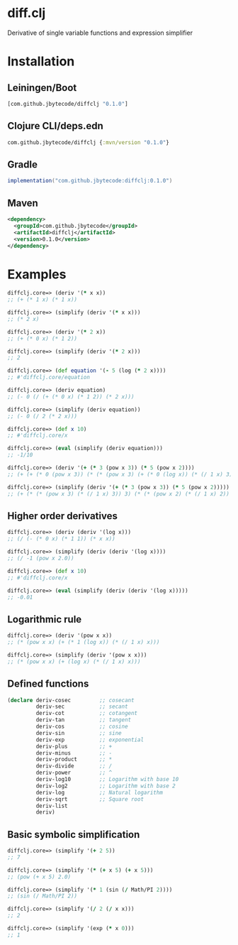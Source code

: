 # diff.clj
Derivative of single variable functions and expression simplifier

# Installation

## Leiningen/Boot

```clojure
[com.github.jbytecode/diffclj "0.1.0"]
```

## Clojure CLI/deps.edn

```clojure
com.github.jbytecode/diffclj {:mvn/version "0.1.0"}
```

## Gradle 

```gradle
implementation("com.github.jbytecode:diffclj:0.1.0")
```

## Maven

```XML
<dependency>
  <groupId>com.github.jbytecode</groupId>
  <artifactId>diffclj</artifactId>
  <version>0.1.0</version>
</dependency>
```

# Examples

```clojure
diffclj.core=> (deriv '(* x x))
;; (+ (* 1 x) (* 1 x))

diffclj.core=> (simplify (deriv '(* x x)))
;; (* 2 x)
```

```clojure
diffclj.core=> (deriv '(* 2 x))
;; (+ (* 0 x) (* 1 2))

diffclj.core=> (simplify (deriv '(* 2 x)))
;; 2
```

```clojure
diffclj.core=> (def equation '(- 5 (log (* 2 x))))
;; #'diffclj.core/equation

diffclj.core=> (deriv equation)
;; (- 0 (/ (+ (* 0 x) (* 1 2)) (* 2 x)))

diffclj.core=> (simplify (deriv equation))
;; (- 0 (/ 2 (* 2 x)))

diffclj.core=> (def x 10)
;; #'diffclj.core/x

diffclj.core=> (eval (simplify (deriv equation)))
;; -1/10
```

```clojure
diffclj.core=> (deriv '(+ (* 3 (pow x 3)) (* 5 (pow x 2))))
;; (+ (+ (* 0 (pow x 3)) (* (* (pow x 3) (+ (* 0 (log x)) (* (/ 1 x) 3))) 3)) (+ (* 0 (pow x 2)) (* (* (pow x 2) (+ (* 0 (log x)) (* (/ 1 x) 2))) 5)))

diffclj.core=> (simplify (deriv '(+ (* 3 (pow x 3)) (* 5 (pow x 2)))))
;; (+ (* (* (pow x 3) (* (/ 1 x) 3)) 3) (* (* (pow x 2) (* (/ 1 x) 2)) 5))
```

## Higher order derivatives

```clojure
diffclj.core=> (deriv (deriv '(log x)))
;; (/ (- (* 0 x) (* 1 1)) (* x x))

diffclj.core=> (simplify (deriv (deriv '(log x))))
;; (/ -1 (pow x 2.0))

diffclj.core=> (def x 10)
;; #'diffclj.core/x

diffclj.core=> (eval (simplify (deriv (deriv '(log x)))))
;; -0.01
```

## Logarithmic rule

```clojure
diffclj.core=> (deriv '(pow x x))
;; (* (pow x x) (+ (* 1 (log x)) (* (/ 1 x) x)))

diffclj.core=> (simplify (deriv '(pow x x)))
;; (* (pow x x) (+ (log x) (* (/ 1 x) x)))
```

## Defined functions

```clojure
(declare deriv-cosec         ;; cosecant
         deriv-sec           ;; secant
         deriv-cot           ;; cotangent
         deriv-tan           ;; tangent
         deriv-cos           ;; cosine
         deriv-sin           ;; sine
         deriv-exp           ;; exponential
         deriv-plus          ;; +
         deriv-minus         ;; -
         deriv-product       ;; *
         deriv-divide        ;; /
         deriv-power         ;; ^
         deriv-log10         ;; Logarithm with base 10
         deriv-log2          ;; Logarithm with base 2
         deriv-log           ;; Natural logarithm
         deriv-sqrt          ;; Square root
         deriv-list        
         deriv)
```


## Basic symbolic simplification

```clojure
diffclj.core=> (simplify '(+ 2 5))
;; 7

diffclj.core=> (simplify '(* (+ x 5) (+ x 5)))
;; (pow (+ x 5) 2.0)

diffclj.core=> (simplify '(* 1 (sin (/ Math/PI 2))))
;; (sin (/ Math/PI 2))

diffclj.core=> (simplify '(/ 2 (/ x x)))
;; 2

diffclj.core=> (simplify '(exp (* x 0)))
;; 1
```
